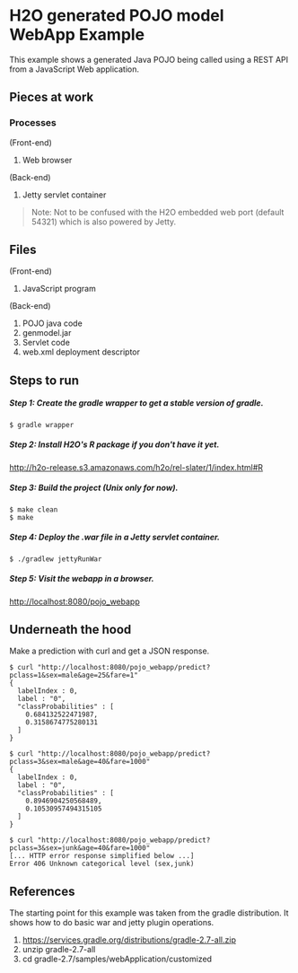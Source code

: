 # H2O generated POJO model WebApp Example

This example shows a generated Java POJO being called using a REST API from a JavaScript Web application.

## Pieces at work

### Processes

(Front-end)   

1.  Web browser

(Back-end)   

1.  Jetty servlet container

> Note:  Not to be confused with the H2O embedded web port (default 54321) which is also powered by Jetty.

## Files

(Front-end)   

1.  JavaScript program

(Back-end)   

1.  POJO java code
1.  genmodel.jar
1.  Servlet code
1.  web.xml deployment descriptor


## Steps to run

##### Step 1: Create the gradle wrapper to get a stable version of gradle.

```
$ gradle wrapper
```

##### Step 2: Install H2O's R package if you don't have it yet.

<http://h2o-release.s3.amazonaws.com/h2o/rel-slater/1/index.html#R>

##### Step 3: Build the project (Unix only for now).

```
$ make clean
$ make
```

##### Step 4: Deploy the .war file in a Jetty servlet container.

```
$ ./gradlew jettyRunWar
```

##### Step 5: Visit the webapp in a browser.

<http://localhost:8080/pojo_webapp>


## Underneath the hood

Make a prediction with curl and get a JSON response.

```
$ curl "http://localhost:8080/pojo_webapp/predict?pclass=1&sex=male&age=25&fare=1"
{
  labelIndex : 0,
  label : "0",
  "classProbabilities" : [
    0.684132522471987,
    0.3158674775280131
  ]
}
```

```
$ curl "http://localhost:8080/pojo_webapp/predict?pclass=3&sex=male&age=40&fare=1000"
{
  labelIndex : 0,
  label : "0",
  "classProbabilities" : [
    0.8946904250568489,
    0.10530957494315105
  ]
}
```

```
$ curl "http://localhost:8080/pojo_webapp/predict?pclass=3&sex=junk&age=40&fare=1000"
[... HTTP error response simplified below ...]
Error 406 Unknown categorical level (sex,junk)
```

## References

The starting point for this example was taken from the gradle distribution.  It shows how to do basic war and jetty plugin operations.

1. <https://services.gradle.org/distributions/gradle-2.7-all.zip>
2. unzip gradle-2.7-all
3. cd gradle-2.7/samples/webApplication/customized

